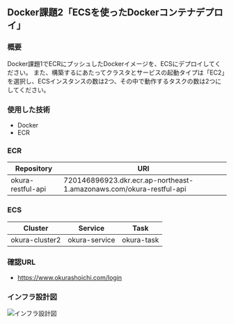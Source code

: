 ## Docker課題2「ECSを使ったDockerコンテナデプロイ」 
 

### 概要  

Docker課題1でECRにプッシュしたDockerイメージを、ECSにデプロイしてください。
また、構築するにあたってクラスタとサービスの起動タイプは「EC2」を選択し、ECSインスタンスの数は2つ、その中で動作するタスクの数は2つにしてください。


### 使用した技術  

- Docker 
- ECR

### ECR  


|Repository|URI|
|----------------|---------------------|
|okura-restful-api | 720146896923.dkr.ecr.ap-northeast-1.amazonaws.com/okura-restful-api     |



### ECS  


|Cluster|Service|Task|
|--------------------|------------------|--------------------|
|okura-cluster2  |okura-service   |okura-task    |

### 確認URL  
 - https://www.okurashoichi.com/login

### インフラ設計図  
![インフラ設計図](https://bitbucket.org/teamlabengineering/okura-restful-api/raw/d2e4e7b5c3bf9b6b108f3e670d9d9ffa7dc91b82/document/%E3%82%A4%E3%83%B3%E3%83%95%E3%83%A9%E8%A8%AD%E8%A8%88%E5%9B%B3.png)
